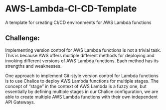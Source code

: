 # AWS-Lambda-CI-CD-Template
A template for creating CI/CD environments for AWS Lambda functions

## Challenge:

Implementing version control for AWS Lambda functions is not a trivial task. This is because AWS offers multiple different methods for deploying and invoking different versions of AWS Lambda functions. Each method has its strengths and weaknesses.

One approach to implement Git-style version control for Lambda functions is to use Chalice to deploy AWS Lambda functions for multiple stages. The concept of “stage” in the context of AWS Lambda is a fuzzy one, but essentially by defining multiple stages in our Chalice configuration, we are able to create multiple AWS Lambda functions with their own independent API Gateways.
